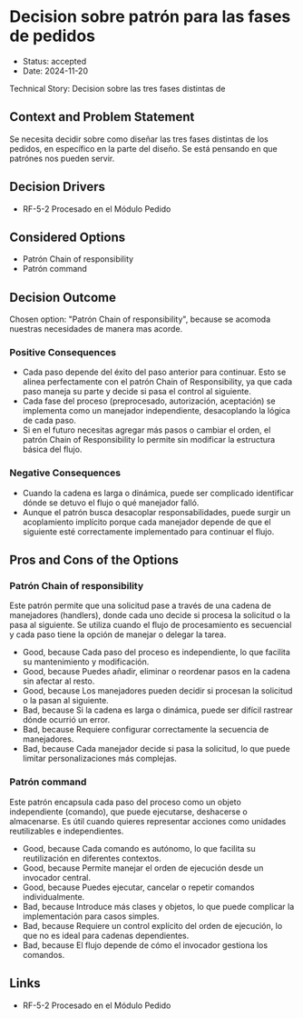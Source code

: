 # Decision sobre patrón para las fases de pedidos

* Status: accepted
* Date: 2024-11-20

Technical Story: Decision sobre las tres fases distintas de

## Context and Problem Statement

Se necesita decidir sobre como diseñar las tres fases distintas de los pedidos, en específico en la parte del diseño. Se está pensando en que patrónes nos pueden servir.

## Decision Drivers

* RF-5-2 Procesado en el Módulo Pedido

## Considered Options

* Patrón Chain of responsibility
* Patrón command

## Decision Outcome

Chosen option: "Patrón Chain of responsibility", because se acomoda nuestras necesidades de manera mas acorde.

### Positive Consequences

* Cada paso depende del éxito del paso anterior para continuar. Esto se alinea perfectamente con el patrón Chain of Responsibility, ya que cada paso maneja su parte y decide si pasa el control al siguiente.
* Cada fase del proceso (preprocesado, autorización, aceptación) se implementa como un manejador independiente, desacoplando la lógica de cada paso.
* Si en el futuro necesitas agregar más pasos o cambiar el orden, el patrón Chain of Responsibility lo permite sin modificar la estructura básica del flujo.

### Negative Consequences

* Cuando la cadena es larga o dinámica, puede ser complicado identificar dónde se detuvo el flujo o qué manejador falló.
* Aunque el patrón busca desacoplar responsabilidades, puede surgir un acoplamiento implícito porque cada manejador depende de que el siguiente esté correctamente implementado para continuar el flujo.

## Pros and Cons of the Options

### Patrón Chain of responsibility

Este patrón permite que una solicitud pase a través de una cadena de manejadores (handlers), donde cada uno decide si procesa la solicitud o la pasa al siguiente. Se utiliza cuando el flujo de procesamiento es secuencial y cada paso tiene la opción de manejar o delegar la tarea.

* Good, because Cada paso del proceso es independiente, lo que facilita su mantenimiento y modificación.
* Good, because Puedes añadir, eliminar o reordenar pasos en la cadena sin afectar al resto.
* Good, because Los manejadores pueden decidir si procesan la solicitud o la pasan al siguiente.
* Bad, because Si la cadena es larga o dinámica, puede ser difícil rastrear dónde ocurrió un error.
* Bad, because Requiere configurar correctamente la secuencia de manejadores.
* Bad, because Cada manejador decide si pasa la solicitud, lo que puede limitar personalizaciones más complejas.

### Patrón command

Este patrón encapsula cada paso del proceso como un objeto independiente (comando), que puede ejecutarse, deshacerse o almacenarse. Es útil cuando quieres representar acciones como unidades reutilizables e independientes.

* Good, because Cada comando es autónomo, lo que facilita su reutilización en diferentes contextos.
* Good, because Permite manejar el orden de ejecución desde un invocador central.
* Good, because Puedes ejecutar, cancelar o repetir comandos individualmente.
* Bad, because Introduce más clases y objetos, lo que puede complicar la implementación para casos simples.
* Bad, because Requiere un control explícito del orden de ejecución, lo que no es ideal para cadenas dependientes.
* Bad, because El flujo depende de cómo el invocador gestiona los comandos.

## Links

* RF-5-2 Procesado en el Módulo Pedido
